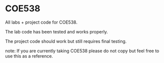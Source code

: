 # COE538

All labs + project code for COE538. 

The lab code has been tested and works properly.

The project code should work but still requires final testing.


note: If you are currently taking COE538 please do not copy but feel free to use this as a reference.
